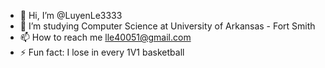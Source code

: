 - 👋 Hi, I’m @LuyenLe3333
- 🌱 I’m studying Computer Science at University of Arkansas - Fort Smith
- 📫 How to reach me lle40051@gmail.com
- ⚡ Fun fact: I lose in every 1V1 basketball
